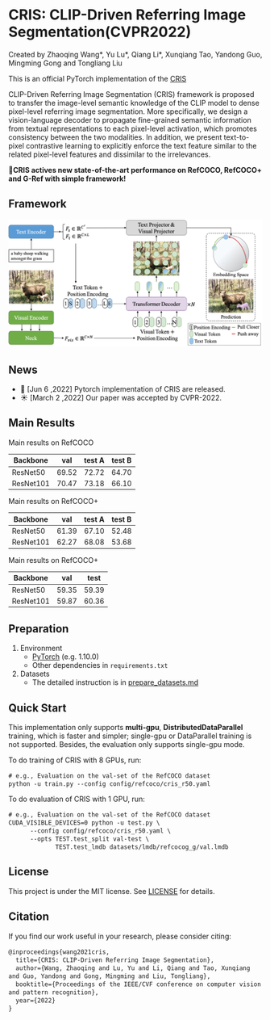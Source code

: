 # CRIS: CLIP-Driven Referring Image Segmentation(CVPR2022)

Created by Zhaoqing Wang*, Yu Lu*, Qiang Li*, Xunqiang Tao, Yandong Guo, Mingming Gong and Tongliang Liu

This is an official PyTorch implementation of the [CRIS](https://arxiv.org/pdf/2111.15174)

CLIP-Driven Referring Image Segmentation (CRIS) framework is proposed to transfer the image-level semantic  knowledge of the CLIP model to dense pixel-level referring image segmentation. More specifically, we design a vision-language decoder to propagate fine-grained semantic information from textual representations to each pixel-level activation, which promotes consistency between the two modalities. In addition, we present text-to-pixel contrastive learning to explicitly enforce the text feature similar to the related pixel-level features and dissimilar to the irrelevances.

**:beers:CRIS actives new state-of-the-art performance on RefCOCO, RefCOCO+ and G-Ref with simple framework!**

## Framework
<p align="center">
  <img src="img/pipeline.png" width="600">
</p>

## News
- :wrench: [Jun 6 ,2022] Pytorch implementation of CRIS are released.
- :sunny: [March 2 ,2022] Our paper was accepted by CVPR-2022.



## Main Results

Main results on RefCOCO

| Backbone | val | test A | test B |
| ---- |:-------------:| :-----:|:-----:|
| ResNet50 | 69.52  | 72.72 | 64.70 |
| ResNet101 | 70.47 | 73.18 | 66.10 |

Main results on RefCOCO+

| Backbone | val | test A | test B |
| ---- |:-------------:| :-----:|:-----:|
| ResNet50 | 61.39 |67.10 | 52.48 |
| ResNet101 | 62.27 | 68.08 | 53.68 |

Main results on RefCOCO+

| Backbone | val | test |
| ---- |:-------------:| :-----:|
| ResNet50 | 59.35 | 59.39 |
| ResNet101 | 59.87 | 60.36 |

## Preparation

1. Environment
   - [PyTorch](www.pytorch.org) (e.g. 1.10.0)
   - Other dependencies in `requirements.txt`
2. Datasets
   - The detailed instruction is in [prepare_datasets.md](tools/prepare_datasets.md)

## Quick Start

This implementation only supports **multi-gpu**, **DistributedDataParallel** training, which is faster and simpler; single-gpu or DataParallel training is not supported. Besides, the evaluation only supports single-gpu mode.

To do training of CRIS with 8 GPUs, run:

```
# e.g., Evaluation on the val-set of the RefCOCO dataset
python -u train.py --config config/refcoco/cris_r50.yaml
```

To do evaluation of CRIS with 1 GPU, run:
```
# e.g., Evaluation on the val-set of the RefCOCO dataset
CUDA_VISIBLE_DEVICES=0 python -u test.py \
      --config config/refcoco/cris_r50.yaml \
      --opts TEST.test_split val-test \
             TEST.test_lmdb datasets/lmdb/refcocog_g/val.lmdb
```

## License

This project is under the MIT license. See [LICENSE](LICENSE) for details.

## Citation
If you find our work useful in your research, please consider citing:
```
@inproceedings{wang2021cris,
  title={CRIS: CLIP-Driven Referring Image Segmentation},
  author={Wang, Zhaoqing and Lu, Yu and Li, Qiang and Tao, Xunqiang and Guo, Yandong and Gong, Mingming and Liu, Tongliang},
  booktitle={Proceedings of the IEEE/CVF conference on computer vision and pattern recognition},
  year={2022}
}
```
